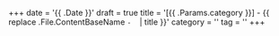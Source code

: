 +++
date = '{{ .Date }}'
draft = true
title = '[{{ .Params.category }}] - {{ replace .File.ContentBaseName `-` ` ` | title }}'
category = ''
tag = ''
+++
